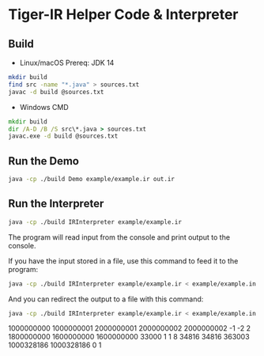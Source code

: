 # Tiger-IR Helper Code & Interpreter

## Build

- Linux/macOS
Prereq: JDK 14
```bash
mkdir build
find src -name "*.java" > sources.txt
javac -d build @sources.txt
```

- Windows CMD
```cmd
mkdir build
dir /A-D /B /S src\*.java > sources.txt
javac.exe -d build @sources.txt
```

## Run the Demo

```bash
java -cp ./build Demo example/example.ir out.ir
```

## Run the Interpreter

```bash
java -cp ./build IRInterpreter example/example.ir
```

The program will read input from the console and print output to the console.

If you have the input stored in a file, use this command to feed it to the program:

```bash
java -cp ./build IRInterpreter example/example.ir < example/example.in
```

And you can redirect the output to a file with this command:

```bash
java -cp ./build IRInterpreter example/example.ir < example/example.in > example.out
```


1000000000
1000000001
2000000001
2000000002
2000000002
-1
-2
2
1800000000
1600000000
1600000000
33000
1
1
8
34816
34816
363003
1000328186
1000328186
0
1
